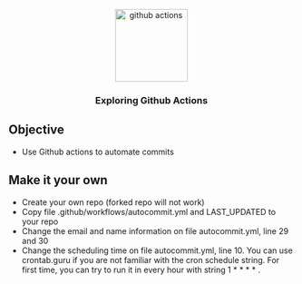<p align="center">
  <img  alt="github actions" height="128px" width="128px" src="https://github.blog/wp-content/uploads/2019/08/DL-V2-LinkedIn_FB.png?fit=1200%2C630">
</p>

<h3 align="center"> Exploring Github Actions </h3>

## Objective
- Use Github actions to automate commits

## Make it your own
- Create your own repo (forked repo will not work)
- Copy file .github/workflows/autocommit.yml and LAST_UPDATED to your repo
- Change the email and name information on file autocommit.yml, line 29 and 30
- Change the scheduling time on file autocommit.yml, line 10. You can use crontab.guru if you are not familiar with the cron schedule string. For first time, you can try to run it in every hour with string 1 * * * * .
